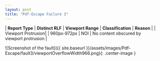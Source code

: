 ```yaml
---
layout: post
title: "Pdf-Escape Failure 3"
---
```

| **Report Type** | **Distinct RLF** | **Viewport Range** | **Classification** | **Reason** |
| Viewport Protrusion|  | 960px-972px | NOI | No content obscured by viewport protrusion | 

![Screenshot of the fault]({{ site.baseurl }}/assets/images/Pdf-Escape/fault3/viewportOverflowWidth966.png){: .center-image }